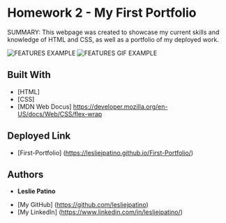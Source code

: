# Homework 2 - My First Portfolio

SUMMARY: 
This webpage was created to showcase my current skills and knowledge of HTML and CSS, as well as a portfolio of my deployed work. 

![FEATURES EXAMPLE](./assets/images/deployed-site)
![FEATURES GIF EXAMPLE](./assets/images/increased-font)

## Built With

* [HTML] 
* [CSS]
* [MDN Web Docus] https://developer.mozilla.org/en-US/docs/Web/CSS/flex-wrap

## Deployed Link

* [First-Portfolio] (https://lesliejpatino.github.io/First-Portfolio/)

## Authors
* **Leslie Patino**

- [My GitHub] (https://github.com/lesliejpatino)
- [My LinkedIn] (https://www.linkedin.com/in/lesliejpatino/)
